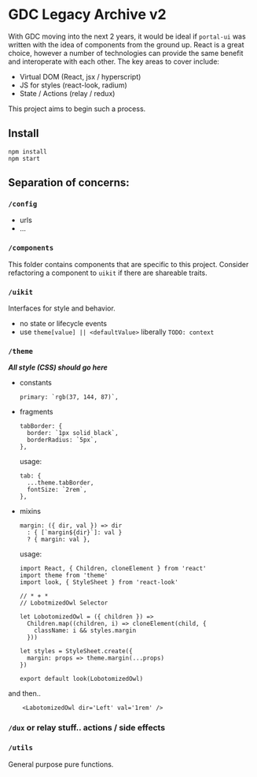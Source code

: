 # GDC Legacy Archive v2

With GDC moving into the next 2 years, it would be ideal if `portal-ui` was written with the idea of components from the ground up. React is a great choice, however a number of technologies can provide the same benefit and interoperate with each other. The key areas to cover include:

  - Virtual DOM (React, jsx / hyperscript)
  - JS for styles (react-look, radium)
  - State / Actions (relay / redux)

This project aims to begin such a process.

## Install

    npm install
    npm start

## Separation of concerns:

### `/config`

 - urls
 - ...

### `/components`

This folder contains components that are specific to this project.
Consider refactoring a component to `uikit` if there are shareable traits.

### `/uikit`

Interfaces for style and behavior.

 - no state or lifecycle events
 - use `theme[value] || <defaultValue>` liberally `TODO: context`

### `/theme`

***All style (CSS) should go here***

  - constants

        primary: `rgb(37, 144, 87)`,

  - fragments

        tabBorder: {
          border: `1px solid black`,
          borderRadius: `5px`,
        },

      usage:

        tab: {
          ...theme.tabBorder,
          fontSize: `2rem`,
        },

  - mixins

        margin: ({ dir, val }) => dir
          : { [`margin${dir}`]: val }
          ? { margin: val },

      usage:

        import React, { Children, cloneElement } from 'react'
        import theme from 'theme'
        import look, { StyleSheet } from 'react-look'

        // * + *
        // LobotmizedOwl Selector

        let LobotomizedOwl = ({ children }) =>
          Children.map((children, i) => cloneElement(child, {
            className: i && styles.margin
          }))

        let styles = StyleSheet.create({
          margin: props => theme.margin(...props)
        })

        export default look(LobotomizedOwl)

and then..

        <LabotomizedOwl dir='Left' val='1rem' />



### `/dux` or relay stuff.. actions / side effects

### `/utils`

General purpose pure functions.
